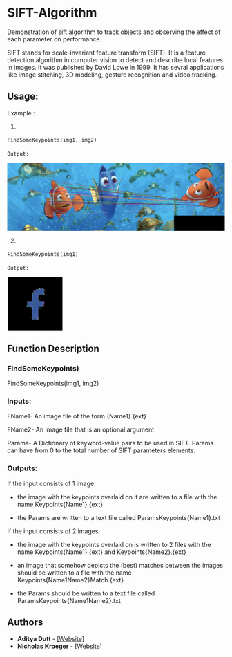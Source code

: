 # SIFT-Algorithm
Demonstration of sift algorithm to track objects and observing the effect of each parameter on performance.

SIFT stands for scale-invariant feature transform (SIFT). It is a feature detection algorithm in computer vision to detect and describe local features in images. It was published by David Lowe in 1999. It has sevral applications like image stitching, 3D modeling, gesture recognition and video tracking. 

## Usage:

Example : 

1. 
```
FindSomeKeypoints(img1, img2)

Output: 

```

<img align="center" alt="Python" src="/sift_matcher.png" />
</br>

2. 

```
FindSomeKeypoints(img1)

Output: 

```

<img align="center" alt="Python" src="/sift_features.png" />
</br>


## Function Description

### FindSomeKeypoints)

FindSomeKeypoints(img1, img2)


### Inputs:
FName1- An image file of the form {Name1}.{ext}

FName2- An image file that is an optional argument

Params- A Dictionary of keyword-value pairs to be used in SIFT. Params can have from 0 to the total number of SIFT parameters elements.

### Outputs:

If the input consists of 1 image:

+ the image with the keypoints overlaid on it are written to a file with the name Keypoints{Name1}.{ext}

+ the Params are written to a text file called ParamsKeypoints{Name1}.txt

If the input consists of 2 images:
+ the image with the keypoints overlaid on is written to 2 files with the name Keypoints{Name1}.{ext} and Keypoints{Name2}.{ext}

+ an image that somehow depicts the (best) matches between the images should be written to a file with the name Keypoints{Name1Name2}Match.{ext}

+ the Params should be written to a text file called ParamsKeypoints{Name1Name2}.txt


## Authors

* **Aditya Dutt** - [[Website]](https://www.adityadutt.com) 
* **Nicholas Kroeger** - [[Website]](https://kroegern1.github.io/)



